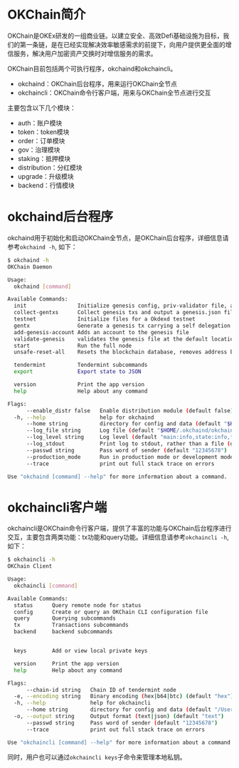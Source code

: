 # OKChain简介


OKChain是OKEx研发的一组商业链。以建立安全、高效Defi基础设施为目标，我们的第一条链，是在已经实现解决效率敏感需求的前提下，向用户提供更全面的增信服务，解决用户加密资产交换时对增信服务的需求。

OKChain目前包括两个可执行程序，okchaind和okchaincli。

* okchaind：OKChain后台程序，用来运行OKChain全节点
* okchaincli：OKChain命令行客户端，用来与OKChain全节点进行交互

主要包含以下几个模块：

* auth：账户模块
* token：token模块
* order：订单模块
* gov：治理模块
* staking：抵押模块
* distribution：分红模块
* upgrade：升级模块
* backend：行情模块


# okchaind后台程序

okchaind用于初始化和启动OKChain全节点，是OKChain后台程序，详细信息请参考`okchaind -h`, 如下：
```sh
$ okchaind -h
OKChain Daemon

Usage:
  okchaind [command]

Available Commands:
  init                Initialize genesis config, priv-validator file, and p2p-node file
  collect-gentxs      Collect genesis txs and output a genesis.json file
  testnet             Initialize files for a Okdexd testnet
  gentx               Generate a genesis tx carrying a self delegation
  add-genesis-account Adds an account to the genesis file
  validate-genesis    validates the genesis file at the default location or at the location passed as an arg
  start               Run the full node
  unsafe-reset-all    Resets the blockchain database, removes address book files, and resets priv_validator.json to the genesis state

  tendermint          Tendermint subcommands
  export              Export state to JSON

  version             Print the app version
  help                Help about any command

Flags:
      --enable_distr false   Enable distribution module (default false)
  -h, --help                 help for okchaind
      --home string          directory for config and data (default "$HOME/.okchaind")
      --log_file string      Log file (default "$HOME/.okchaind/okchaind.log")
      --log_level string     Log level (default "main:info,state:info,*:error")
      --log_stdout           Print log to stdout, rather than a file (default true)
      --passwd string        Pass word of sender (default "12345678")
      --production_mode      Run in production mode or development mode. (default "false")
      --trace                print out full stack trace on errors

Use "okchaind [command] --help" for more information about a command.
```

# okchaincli客户端

okchaincli是OKChain命令行客户端，提供了丰富的功能与OKChain后台程序进行交互，主要包含两类功能：tx功能和query功能。详细信息请参考`okchaincli -h`, 如下：
```sh 
$ okchaincli -h
OKChain Client

Usage:
  okchaincli [command]

Available Commands:
  status      Query remote node for status
  config      Create or query an OKChain CLI configuration file
  query       Querying subcommands
  tx          Transactions subcommands
  backend     backend subcommands


  keys        Add or view local private keys

  version     Print the app version
  help        Help about any command

Flags:
      --chain-id string   Chain ID of tendermint node
  -e, --encoding string   Binary encoding (hex|b64|btc) (default "hex")
  -h, --help              help for okchaincli
      --home string       directory for config and data (default "/Users/hanxueyang/.okchaincli")
  -o, --output string     Output format (text|json) (default "text")
      --passwd string     Pass word of sender (default "12345678")
      --trace             print out full stack trace on errors

Use "okchaincli [command] --help" for more information about a command.
```
同时，用户也可以通过`okchaincli keys`子命令来管理本地私钥。

